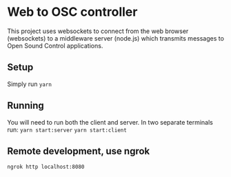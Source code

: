 # Web to OSC controller

This project uses websockets to connect from the web browser (websockets) to a middleware server (node.js) which transmits messages to Open Sound Control applications.

## Setup

Simply run `yarn`

## Running

You will need to run both the client and server. In two separate terminals run:
`yarn start:server`
`yarn start:client`

## Remote development, use ngrok

`ngrok http localhost:8080`
